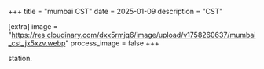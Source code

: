 +++
title = "mumbai CST"
date = 2025-01-09
description = "CST"

[extra]
image = "https://res.cloudinary.com/dxx5rmjq6/image/upload/v1758260637/mumbai_cst_jx5xzv.webp"
process_image = false
+++

station.
